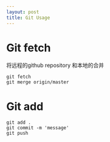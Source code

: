 ```yaml
---
layout: post
title: Git Usage
---
```


# Git fetch

将远程的github repository 和本地的合并

	git fetch 
	git merge origin/master

# Git add 
	
	git add .
	git commit -m 'message'
	git push 


